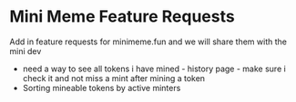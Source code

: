 # Mini Meme Feature Requests

Add in feature requests for minimeme.fun and we will share them with the mini dev

- need a way to see all tokens i have mined - history page - make sure i check it and not miss a mint after mining a token
- Sorting mineable tokens by active minters
